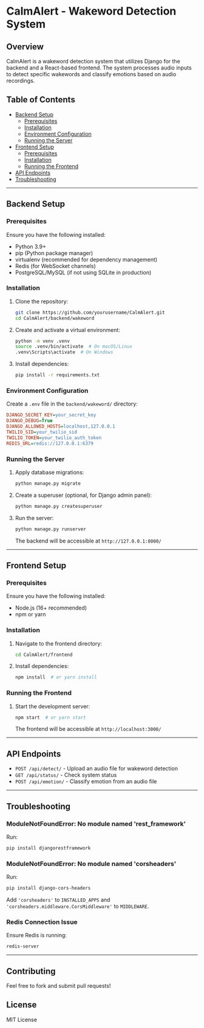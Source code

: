 # CalmAlert - Wakeword Detection System

## Overview
CalmAlert is a wakeword detection system that utilizes Django for the backend and a React-based frontend. The system processes audio inputs to detect specific wakewords and classify emotions based on audio recordings.

## Table of Contents
- [Backend Setup](#backend-setup)
  - [Prerequisites](#prerequisites)
  - [Installation](#installation)
  - [Environment Configuration](#environment-configuration)
  - [Running the Server](#running-the-server)
- [Frontend Setup](#frontend-setup)
  - [Prerequisites](#prerequisites-1)
  - [Installation](#installation-1)
  - [Running the Frontend](#running-the-frontend)
- [API Endpoints](#api-endpoints)
- [Troubleshooting](#troubleshooting)

---

## Backend Setup

### Prerequisites
Ensure you have the following installed:
- Python 3.9+
- pip (Python package manager)
- virtualenv (recommended for dependency management)
- Redis (for WebSocket channels)
- PostgreSQL/MySQL (if not using SQLite in production)

### Installation
1. Clone the repository:
   ```bash
   git clone https://github.com/yourusername/CalmAlert.git
   cd CalmAlert/backend/wakeword
   ```

2. Create and activate a virtual environment:
   ```bash
   python -m venv .venv
   source .venv/bin/activate  # On macOS/Linux
   .venv\Scripts\activate  # On Windows
   ```

3. Install dependencies:
   ```bash
   pip install -r requirements.txt
   ```

### Environment Configuration
Create a `.env` file in the `backend/wakeword/` directory:
   ```ini
   DJANGO_SECRET_KEY=your_secret_key
   DJANGO_DEBUG=True
   DJANGO_ALLOWED_HOSTS=localhost,127.0.0.1
   TWILIO_SID=your_twilio_sid
   TWILIO_TOKEN=your_twilio_auth_token
   REDIS_URL=redis://127.0.0.1:6379
   ```

### Running the Server
1. Apply database migrations:
   ```bash
   python manage.py migrate
   ```

2. Create a superuser (optional, for Django admin panel):
   ```bash
   python manage.py createsuperuser
   ```

3. Run the server:
   ```bash
   python manage.py runserver
   ```
   The backend will be accessible at `http://127.0.0.1:8000/`

---

## Frontend Setup

### Prerequisites
Ensure you have the following installed:
- Node.js (16+ recommended)
- npm or yarn

### Installation
1. Navigate to the frontend directory:
   ```bash
   cd CalmAlert/frontend
   ```

2. Install dependencies:
   ```bash
   npm install  # or yarn install
   ```

### Running the Frontend
1. Start the development server:
   ```bash
   npm start  # or yarn start
   ```
   The frontend will be accessible at `http://localhost:3000/`

---

## API Endpoints
- `POST /api/detect/` - Upload an audio file for wakeword detection
- `GET /api/status/` - Check system status
- `POST /api/emotion/` - Classify emotion from an audio file

---

## Troubleshooting
### ModuleNotFoundError: No module named 'rest_framework'
Run:
```bash
pip install djangorestframework
```

### ModuleNotFoundError: No module named 'corsheaders'
Run:
```bash
pip install django-cors-headers
```
Add `'corsheaders'` to `INSTALLED_APPS` and `'corsheaders.middleware.CorsMiddleware'` to `MIDDLEWARE`.

### Redis Connection Issue
Ensure Redis is running:
```bash
redis-server
```

---

## Contributing
Feel free to fork and submit pull requests!

## License
MIT License


